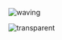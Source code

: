 ![waving](https://capsule-render.vercel.app/api?type=waving&height=130&&fontAlign=80&fontAlignY=40&color=gradient)

![transparent](https://capsule-render.vercel.app/api?type=transparent&fontColor=703ee5&text=Hi%20There!&height=150&fontSize=60&&descAlignY=75&descAlign=6)

<div align="center">

</div>
